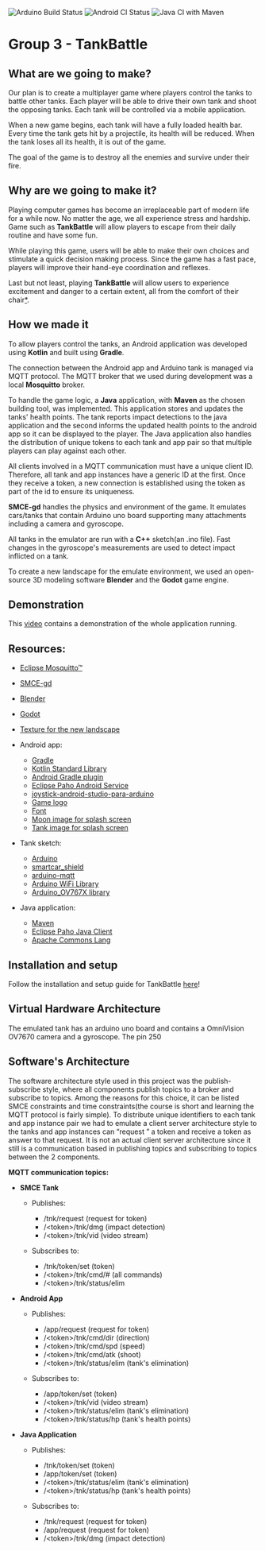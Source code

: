 ![Arduino Build Status](https://github.com/DIT113-V22/group-03/actions/workflows/arduino-build.yml/badge.svg)
![Android CI Status](https://github.com/DIT113-V22/group-03/actions/workflows/android-ci.yml/badge.svg)
![Java CI with Maven](https://github.com/DIT113-V22/group-03/actions/workflows/android-ci.yml/badge.svg)

# Group 3 - TankBattle

## What are we going to make?

Our plan is to create a multiplayer game where players control the tanks to battle other tanks. Each player will be able to drive their own tank and shoot the opposing tanks. Each tank will be controlled via a mobile application.

When a new game begins, each tank will have a fully loaded health bar. Every time the tank gets hit by a projectile, its health will be reduced. When the tank loses all its health, it is out of the game. 

The goal of the game is to destroy all the enemies and survive under their fire.

## Why are we going to make it?

Playing computer games has become an irreplaceable part of modern life for a while now. No matter the age, we all experience stress and hardship. Game such as **TankBattle** will allow players to escape from their daily routine and have some fun. 

While playing this game, users will be able to make their own choices and stimulate a quick decision making process. Since the game has a fast pace, players will improve their hand-eye coordination and reflexes. 

Last but not least, playing **TankBattle** will allow users to experience excitement and danger to a certain extent, all from the comfort of their chair[*](https://gamequitters.com/15-reasons-people-play-video-games/#:~:text=Autonomy%20or%20Independence&text=They%20have%20a%20reason%20to,influence%20or%20direction%20from%20others.).

## How we made it

To allow players control the tanks, an Android application was developed using **Kotlin** and built using **Gradle**.

The connection between the Android app and Arduino tank is managed via MQTT protocol. The MQTT broker that we used during development was a local **Mosquitto** broker.

To handle the game logic, a **Java** application, with **Maven** as the chosen building tool, was implemented. This application stores and updates the tanks' health points. The tank reports impact detections to the java application and the second informs the updated health points to the android app so it can be displayed to the player. The Java application also handles the distribution of unique tokens to each tank and app pair so that multiple players can play against each other.

All clients involved in a MQTT communication must have a unique client ID. Therefore, all tank and app instances have a generic ID at the first. Once they receive a token, a new connection is established using the token as part of the id to ensure its uniqueness.

**SMCE-gd** handles the physics and environment of the game. It emulates cars/tanks that contain Arduino uno board supporting many attachments including a camera and gyroscope.

All tanks in the emulator are run with a **C++** sketch(an .ino file). Fast changes in the gyroscope's measurements are used to detect impact inflicted on a tank.

To create a new landscape for the emulate environment, we used an open-source 3D modeling software **Blender** and the **Godot** game engine.

## Demonstration

This [video](https://youtu.be/fK3lWxg_zFw) contains a demonstration of the whole application running.

 ## Resources:
* [Eclipse Mosquitto™](https://mosquitto.org/)
* [SMCE-gd](https://github.com/ItJustWorksTM/smce-gd)
* [Blender](https://www.blender.org/) 
* [Godot](https://godotengine.org/)
* [Texture for the new landscape](https://ambientcg.com/view?id=Rock017)


* Android app: 
    * [Gradle](https://gradle.org/)
    * [Kotlin Standard Library](https://kotlinlang.org/api/latest/jvm/stdlib/)
    * [Android Gradle plugin](https://developer.android.com/reference/tools/gradle-api)
    * [Eclipse Paho Android Service](https://www.eclipse.org/paho/index.php?page=clients/android/index.php)
    * [joystick-android-studio-para-arduino](https://github.com/jose-jhr/joystick-android-studio-para-arduino)
    * [Game logo](http://www.freelogodesign.org)
    * [Font](https://www.fontget.com/font/tudor-victors/)
    * [Moon image for splash screen](https://earthsky.org/earthsky-community-photos/entry/43930/)
    * [Tank image for splash screen](http://favpng.com/png_view/tank-tank-download-icon-png/8yar3Bvc)


    
* Tank sketch:
    * [Arduino](https://www.arduino.cc/reference/en/)
    * [smartcar_shield](https://github.com/platisd/smartcar_shield)
    * [arduino-mqtt](https://github.com/256dpi/arduino-mqtt)
    * [Arduino WiFi Library](https://www.arduino.cc/reference/en/libraries/wifi/)
    * [Arduino_OV767X library](https://www.arduino.cc/reference/en/libraries/arduino_ov767x/)

* Java application:
    * [Maven](https://maven.apache.org/)
    * [Eclipse Paho Java Client](https://www.eclipse.org/paho/index.php?page=clients/java/index.php)
    * [Apache Commons Lang](https://commons.apache.org/proper/commons-lang/)

## Installation and setup

Follow the installation and setup guide for TankBattle [here](https://github.com/DIT113-V22/group-03/wiki/Installation-and-setup)!

## Virtual Hardware Architecture

The emulated tank has an arduino uno board and contains a OmniVision OV7670 camera and a gyroscope. The pin 250   

## Software's Architecture

The software architecture style used in this project was the publish-subscribe style, where all components publish topics to a broker and subscribe to topics. Among the reasons for this choice, it can be listed SMCE constraints and time constraints(the course is short and learning the MQTT protocol is fairly simple). To distribute unique identifiers to each tank and app instance pair we had to emulate a client server architecture style to the tanks and app instances can “request ” a token and receive a token as answer to that request. It is not an actual client server architecture since it still is a communication based in publishing topics and subscribing to topics between the 2 components. 

**MQTT communication topics:**

- **SMCE Tank**
    - Publishes: 
        - /tnk/request (request for token)
        - /\<token>/tnk/dmg (impact detection)
        - /\<token>/tnk/vid (video stream)
    
    - Subscribes to:
        - /tnk/token/set (token)
        - /\<token>/tnk/cmd/# (all commands)
        - /\<token>/tnk/status/elim

- **Android App** 
    - Publishes:
        - /app/request (request for token)
        - /\<token>/tnk/cmd/dir (direction)
        - /\<token>/tnk/cmd/spd (speed)
        - /\<token>/tnk/cmd/atk (shoot)
        - /\<token>/tnk/status/elim (tank's elimination)

    - Subscribes to:
        - /app/token/set (token)
        - /\<token>/tnk/vid (video stream)
        - /\<token>/tnk/status/elim (tank's elimination)
        - /\<token>/tnk/status/hp (tank's health points)

- **Java Application** 
    - Publishes: 
        - /tnk/token/set (token)
        - /app/token/set (token)
        - /\<token>/tnk/status/elim (tank's elimination)
        - /\<token>/tnk/status/hp (tank's health points)

    - Subscribes to: 
        - /tnk/request (request for token)
        - /app/request (request for token)
        - /\<token>/tnk/dmg (impact detection)
